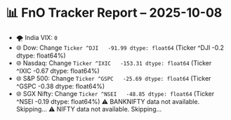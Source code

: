 # 📊 FnO Tracker Report – 2025-10-08
- 🌪️ India VIX: `0`
- 🌐 Dow: Change `Ticker
^DJI   -91.99
dtype: float64` (Ticker
^DJI   -0.2
dtype: float64%)
- 🌐 Nasdaq: Change `Ticker
^IXIC   -153.31
dtype: float64` (Ticker
^IXIC   -0.67
dtype: float64%)
- 🌐 S&P 500: Change `Ticker
^GSPC   -25.69
dtype: float64` (Ticker
^GSPC   -0.38
dtype: float64%)
- 🌐 SGX Nifty: Change `Ticker
^NSEI   -48.85
dtype: float64` (Ticker
^NSEI   -0.19
dtype: float64%)
⚠️ BANKNIFTY data not available. Skipping...
⚠️ NIFTY data not available. Skipping...